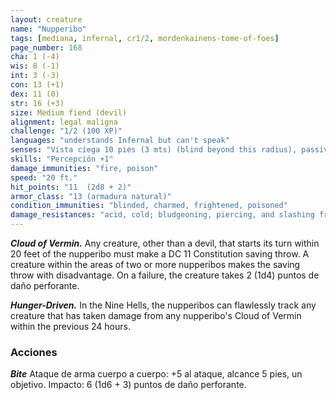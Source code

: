 ```yaml
---
layout: creature
name: "Nupperibo"
tags: [mediana, infernal, cr1/2, mordenkainens-tome-of-foes]
page_number: 168
cha: 1 (-4)
wis: 8 (-1)
int: 3 (-3)
con: 13 (+1)
dex: 11 (0)
str: 16 (+3)
size: Medium fiend (devil)
alignment: legal maligna
challenge: "1/2 (100 XP)"
languages: "understands Infernal but can't speak"
senses: "Vista ciega 10 pies (3 mts) (blind beyond this radius), passive Perception 11"
skills: "Percepción +1"
damage_immunities: "fire, poison"
speed: "20 ft."
hit_points: "11  (2d8 + 2)"
armor_class: "13 (armadura natural)"
condition_immunities: "blinded, charmed, frightened, poisoned"
damage_resistances: "acid, cold; bludgeoning, piercing, and slashing from nonmagical attacks that aren't silvered"
---
```


***Cloud of Vermin.*** Any creature, other than a devil, that starts its turn within 20 feet of the nupperibo must make a DC 11 Constitution saving throw. A creature within the areas of two or more nupperibos makes the saving throw with disadvantage. On a failure, the creature takes 2 (1d4) puntos de daño perforante.

***Hunger-Driven.*** In the Nine Hells, the nupperibos can flawlessly track any creature that has taken damage from any nupperibo's Cloud of Vermin within the previous 24 hours.

### Acciones

***Bite*** Ataque de arma cuerpo a cuerpo: +5 al ataque, alcance 5 pies, un objetivo. Impacto: 6 (1d6 + 3) puntos de daño perforante.